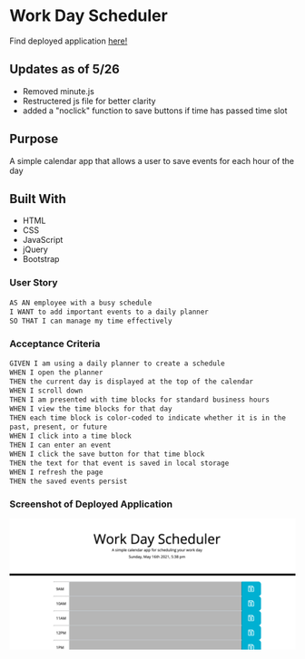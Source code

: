# Work Day Scheduler


Find deployed application [here!](https://ashryan125.github.io/workday-scheduler/)

## Updates as of 5/26
* Removed minute.js
* Restructered js file for better clarity
* added a "noclick" function to save buttons if time has passed time slot

## Purpose
A simple calendar app that allows a user to save events for each hour of the day

## Built With
* HTML
* CSS
* JavaScript
* jQuery
* Bootstrap

### User Story
```
AS AN employee with a busy schedule
I WANT to add important events to a daily planner
SO THAT I can manage my time effectively
```

### Acceptance Criteria
```
GIVEN I am using a daily planner to create a schedule
WHEN I open the planner
THEN the current day is displayed at the top of the calendar
WHEN I scroll down
THEN I am presented with time blocks for standard business hours
WHEN I view the time blocks for that day
THEN each time block is color-coded to indicate whether it is in the past, present, or future
WHEN I click into a time block
THEN I can enter an event
WHEN I click the save button for that time block
THEN the text for that event is saved in local storage
WHEN I refresh the page
THEN the saved events persist
```

### Screenshot of Deployed Application
![screenshot of demo](./assets/images/plannerScreenshot.png)

